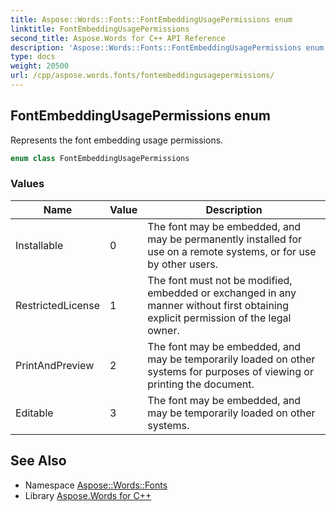```yaml
---
title: Aspose::Words::Fonts::FontEmbeddingUsagePermissions enum
linktitle: FontEmbeddingUsagePermissions
second_title: Aspose.Words for C++ API Reference
description: 'Aspose::Words::Fonts::FontEmbeddingUsagePermissions enum. Represents the font embedding usage permissions in C++.'
type: docs
weight: 20500
url: /cpp/aspose.words.fonts/fontembeddingusagepermissions/
---
```

## FontEmbeddingUsagePermissions enum


Represents the font embedding usage permissions.

```cpp
enum class FontEmbeddingUsagePermissions
```

### Values

| Name | Value | Description |
| --- | --- | --- |
| Installable | 0 | The font may be embedded, and may be permanently installed for use on a remote systems, or for use by other users. |
| RestrictedLicense | 1 | The font must not be modified, embedded or exchanged in any manner without first obtaining explicit permission of the legal owner. |
| PrintAndPreview | 2 | The font may be embedded, and may be temporarily loaded on other systems for purposes of viewing or printing the document. |
| Editable | 3 | The font may be embedded, and may be temporarily loaded on other systems. |

## See Also

* Namespace [Aspose::Words::Fonts](../)
* Library [Aspose.Words for C++](../../)
